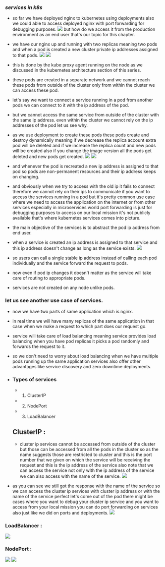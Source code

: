 ### *services in k8s*
  * so far we have deployed nginx to
kubernetes using deployments
also we could able to access deployed
nginx with port forwarding for debugging
purposes.
![](21.PNG)
but how do we access it from the
production environment as an end user
that's our topic for this chapter.
  * we have our nginx up and running with
two replicas meaning two pods
and when a pod is created a new cluster
private ip addresses assigned to that
pods.
![](22.PNG)
![](23.PNG)
  * this is done by the kube proxy agent
running on the node as we discussed in
the kubernetes architecture section of
this series.
*  these pods are created in a separate
network and we cannot reach these pods
from outside of the cluster
only from within the cluster we can
access these pod.
* let's say we want to connect a service
running in a pod from another pods
we can connect to it with the ip address
of the pod.
* but we cannot access the same service
from outside of the cluster with the
same ip address.
even within the cluster we cannot rely
on the ip addresses of the pod
let us see why.
* as we use deployment to create these
pods these pods create and destroy
dynamically meaning if we decrease the
replica account extra pod will be
deleted and if we increase the replica
count and new pods will be created
also if you change the image version all
the pods get deleted and new pods get
created.
![](24.PNG)
![](25.PNG)
* and whenever the pod is recreated a new
ip address is assigned to that pod
so pods are non-permanent resources and
their ip address keeps on changing.
* and obviously when we try to access with
the old ip it fails to connect
therefore we cannot rely on their ips to
communicate if you want to access the
services running in a pod
but it's pretty common use case where we
need to access the application on the
internet or from other services
especially in microservices world
port forwarding is just for debugging
purposes to access on our local mission
it's not publicly available
that's where kubernetes services comes
into picture.

* the main objective of the services is to
abstract the pod ip address from end
user.
*  when a service is created an ip address
is assigned to that service
and this ip address doesn't change as
long as the service exists.
![](26.PNG)
* so users can call a single stable ip
address instead of calling each pod
individually
and the service forward the request to
pods.
* now even if pod ip changes it doesn't
matter as the service will take care of
routing to appropriate pods.
* services are not created on any node
unlike pods.
### let us see another use case of services.
  * now we have two parts of same
application which is nginx.
  * in real time we will have many replicas
of the same application
in that case
when we make a request to which part
does our request go.
  * service will take care of load balancing
meaning service provides load balancing
when you have pod replicas it picks a
pod randomly and forwards the request to
it.
  * so we don't need to worry about load
balancing when we have multiple pods
running up the same application
services also offer other advantages
like service discovery and zero downtime
deployments.

  * ### Types of services
     * 1. ClusterIP
     * 2. NodePort
     * 3. LoadBalancer
     ## ClusterIP : 
    * cluster ip services cannot be
accessed from outside of the cluster but
those can be accessed from all the pods
in the cluster
so as the name suggests those are
restricted to cluster and this is the
port number that we given on which the
service will be receiving the request
and this is the ip address of the
service also note that we can access the
service not only with the ip address of
the service we can also access with the
name of the service.
![](30.PNG)
* as you can see we still got the response
with the name of the service
so we can access the cluster ip services
with cluster ip address or with the name
of the service perfect let's come out of
the pod there might be cases where you
want to debug your cluster ip service
and you want to access from your local
mission you can do port forwarding on
services also just like we did on ports
and deployments.
![](29.PNG)
### LoadBalancer : 
  ![](33.PNG)
### NodePort : 
  ![](32.PNG)
  ![](229.PNG)
    
